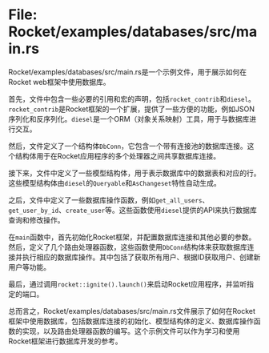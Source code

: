 # File: Rocket/examples/databases/src/main.rs

Rocket/examples/databases/src/main.rs是一个示例文件，用于展示如何在Rocket web框架中使用数据库。

首先，文件中包含一些必要的引用和宏的声明，包括`rocket_contrib`和`diesel`。`rocket_contrib`是Rocket框架的一个扩展，提供了一些方便的功能，例如JSON序列化和反序列化。`diesel`是一个ORM（对象关系映射）工具，用于与数据库进行交互。

然后，文件定义了一个结构体`DbConn`，它包含一个带有连接池的数据库连接。这个结构体用于在Rocket应用程序的多个处理器之间共享数据库连接。

接下来，文件中定义了一些模型结构体，用于表示数据库中的数据表和对应的行。这些模型结构体由`diesel`的`Queryable`和`AsChangeset`特性自动生成。

之后，文件中定义了一些数据库操作函数，例如`get_all_users`、`get_user_by_id`、`create_user`等。这些函数使用`diesel`提供的API来执行数据库查询和修改操作。

在`main`函数中，首先初始化Rocket框架，并配置数据库连接和其他必要的参数。然后，定义了几个路由处理器函数，这些函数使用`DbConn`结构体来获取数据库连接并执行相应的数据库操作。其中包括了获取所有用户、根据ID获取用户、创建新用户等功能。

最后，通过调用`rocket::ignite().launch()`来启动Rocket应用程序，并监听指定的端口。

总而言之，Rocket/examples/databases/src/main.rs文件展示了如何在Rocket框架中使用数据库，包括数据库连接的初始化、模型结构体的定义、数据库操作函数的实现，以及路由处理器函数的编写。这个示例文件可以作为学习和使用Rocket框架进行数据库开发的参考。

